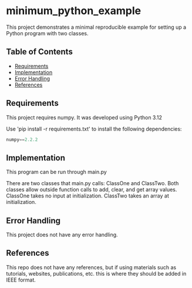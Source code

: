 # minimum_python_example
 
 This project demonstrates a minimal reproducible example for setting up a Python program with two classes. 

 
## Table of Contents
* [Requirements](#requirements)
* [Implementation](#implementation)
* [Error Handling](#error-handling)
* [References](#references)


## Requirements

This project requires numpy. It was developed using Python 3.12

Use 'pip install -r requirements.txt' to install the following dependencies:

```python
numpy==2.2.2

```

## Implementation

This program can be run through main.py

There are two classes that main.py calls: ClassOne and ClassTwo.  Both classes allow outside function calls to add, clear, and get array values. ClassOne takes no input at initialization. ClassTwo takes an array at initialization.


## Error Handling

This project does not have any error handling. 


## References

This repo does not  have any references, but if using materials such as tutorials, websites, publications, etc. this is where they should be added in IEEE format.


